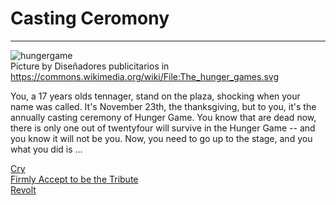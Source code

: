 # Casting Ceromony 
---
![hungergame](hunger-game.png)  
Picture by Diseñadores publicitarios in https://commons.wikimedia.org/wiki/File:The_hunger_games.svg

You, a 17 years olds tennager, stand on the plaza, shocking when your name was called. It's November 23th, the thanksgiving, but to you, it's the annually casting ceremony of Hunger Game. You know that are dead now, there is only one out of twentyfour will survive in the Hunger Game -- and you know it will not be you. Now, you need to go up to the stage, and you what you did is ...

[Cry](cry.md)  
[Firmly Accept to be the Tribute](accept.md)   
[Revolt](revolt.md)  